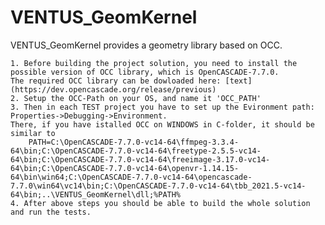 # VENTUS_GeomKernel

VENTUS_GeomKernel provides a geometry library based on OCC.

    1. Before building the project solution, you need to install the possible version of OCC library, which is OpenCASCADE-7.7.0.
    The required OCC library can be dowloaded here: [text](https://dev.opencascade.org/release/previous) 
    2. Setup the OCC-Path on your OS, and name it 'OCC_PATH'
    3. Then in each TEST project you have to set up the Evironment path: Properties->Debugging->Environment.
    There, if you have istalled OCC on WINDOWS in C-folder, it should be similar to 
        PATH=C:\OpenCASCADE-7.7.0-vc14-64\ffmpeg-3.3.4-64\bin;C:\OpenCASCADE-7.7.0-vc14-64\freetype-2.5.5-vc14-64\bin;C:\OpenCASCADE-7.7.0-vc14-64\freeimage-3.17.0-vc14-64\bin;C:\OpenCASCADE-7.7.0-vc14-64\openvr-1.14.15-64\bin\win64;C:\OpenCASCADE-7.7.0-vc14-64\opencascade-7.7.0\win64\vc14\bin;C:\OpenCASCADE-7.7.0-vc14-64\tbb_2021.5-vc14-64\bin;..\VENTUS_GeomKernel\dll;%PATH%
    4. After above steps you should be able to build the whole solution and run the tests.
